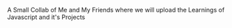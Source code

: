 A Small Collab of Me and My Friends where we will upload the Learnings of Javascript and it's Projects

